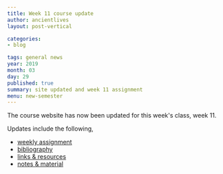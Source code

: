 ```yaml
---
title: Week 11 course update
author: ancientlives
layout: post-vertical

categories:
- blog

tags: general news
year: 2019
month: 03
day: 29
published: true
summary: site updated and week 11 assignment
menu: new-semester
---
```


The course website has now been updated for this week's class, week 11.

Updates include the following,

* [weekly assignment](/weekly_assignment)
* [bibliography](/bibliography)
* [links & resources](/links)
* [notes & material](/notes)
